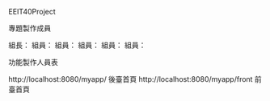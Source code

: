 EEIT40Project

專題製作成員

組長：
組員：
組員：
組員：
組員：
組員：

功能製作人員表


http://localhost:8080/myapp/ 後臺首頁
http://localhost:8080/myapp/front 前臺首頁
